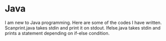 # Java

I am new to Java programming. Here are some of the codes I have written.
Scanprint.java takes stdin and print it on stdout.
Ifelse.java takes stdin and prints a statement depending on if-else condition.
